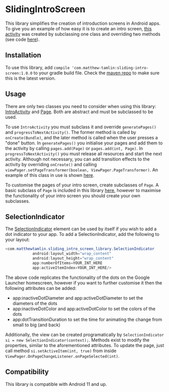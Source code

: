 # SlidingIntroScreen
This library simplifies the creation of introduction screens in Android apps. To give you an example of how easy it is to create an intro screen, [this activity](misc/example.gif) was created by subclassing one class and overriding two methods (see code [here](testapp/src/main/java/com/matthewtamlin/testapp/IntroTest.java)).


## Installation
To use this library, add `compile 'com.matthew-tamlin:sliding-intro-screen:1.0.0` to your gradle build file. Check the [maven repo](https://bintray.com/matthewtamlin/maven/SlidingIntroScreen/view) to make sure this is the latest version.


## Usage
There are only two classes you need to consider when using this library: [IntroActivity](library/src/main/java/com/matthewtamlin/sliding_intro_screen_library/IntroActivity.java) and [Page](library/src/main/java/com/matthewtamlin/sliding_intro_screen_library/Page.java). Both are abstract and must be subclassed to be used.

To use `IntroActivity` you must subclass it and override `generatePages()` and `progressToNextActivity()`. The former method is called by `onCreate(Bundle)`, and the later method is called when the user presses a "done" button. In `generatePages()` you initialise your pages and add them to the activity by calling `pages.add(Page)` or `pages.add(int, Page)`. In `progressToNextActivity()` you must release all resources and start the next activity. Although not necessary, you can add transition effects to the activity by overriding `onCreate()` and calling `viewPager.setPageTransformer(boolean, ViewPager.PageTransformer)`. An example of this class in use is shown [here](testapp/src/main/java/com/matthewtamlin/testapp/IntroTest.java). 

To customise the pages of your intro screen, create subclasses of `Page`. A basic subclass of `Page` is included in this library [here](library/src/main/java/com/matthewtamlin/sliding_intro_screen_library/ParallaxPage.java), however to maximise the functionality of your intro screen you should create your own subclasses. 


## SelectionIndicator
The [SelectionIndicator](library/src/main/java/com/matthewtamlin/sliding_intro_screen_library/SelectionIndicator.java) element can be used by itself if you wish to add a dot indicator to your app. To add a SelectionIndicator, add the following to your layout:

```java
<com.matthewtamlin.sliding_intro_screen_library.SelectionIndicator
            android:layout_width="wrap_content"
            android:layout_height="wrap_content"
            app:numberOfItems=YOUR_INT_HERE
            app:activeItemIndex=YOUR_INT_HERE/>
```

The above code replicates the functionality of the dots on the Google Launcher homescreen, however if you want to further customise it then the following attributes can be added:

- app:inactiveDotDiameter and app:activeDotDiameter to set the diameters of the dots
- app:inactiveDotColor and app:activeDotColor to set the colors of the dots
- app:dotTransitionDuration to set the time for animating the change from small to big (and back) 

Additionally, the view can be created programatically by `SelectionIndicator si = new SelectionIndicator(context);`. Methods exist to modify the properties, similar to the aforementioned attributes. To update the page, just call method `si.setActiveItem(int, true)` from inside `ViewPager.OnPageChangeListener.onPageSelected(int)`.


## Compatibility
This library is compatible with Android 11 and up.
